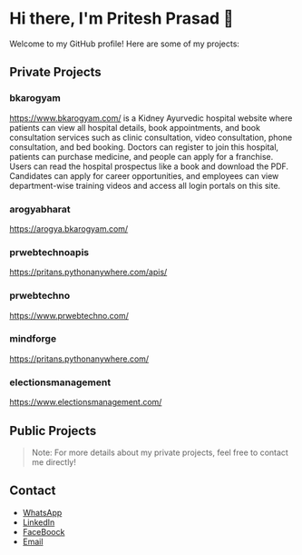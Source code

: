 # Hi there, I'm Pritesh Prasad 👋

Welcome to my GitHub profile! Here are some of my projects:

## Private Projects

### bkarogyam
https://www.bkarogyam.com/
is a Kidney Ayurvedic hospital website where patients can view all hospital details, book appointments, and book consultation services such as clinic consultation, video consultation, phone consultation, and bed booking. Doctors can register to join this hospital, patients can purchase medicine, and people can apply for a franchise. Users can read the hospital prospectus like a book and download the PDF. Candidates can apply for career opportunities, and employees can view department-wise training videos and access all login portals on this site.


### arogyabharat
https://arogya.bkarogyam.com/

### prwebtechnoapis
https://pritans.pythonanywhere.com/apis/

### prwebtechno 
https://www.prwebtechno.com/

### mindforge  
https://pritans.pythonanywhere.com/


### electionsmanagement
https://www.electionsmanagement.com/


## Public Projects


> Note: For more details about my private projects, feel free to contact me directly!

## Contact

- [WhatsApp](https://wa.me/message/IPNAQPOXX6FJO1?src=qr)
- [LinkedIn](https://www.linkedin.com/in/pritesh-prasad-242390176?utm_source=share&utm_campaign=share_via&utm_content=profile&utm_medium=ios_app)
- [FaceBoock](https://www.facebook.com/share/DqLkTchZWGeffQP6/?mibextid=LQQJ4d)
- [Email](mailto:priteshrao3@gmail.com)
